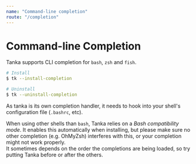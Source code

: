 ```yaml
---
name: "Command-line completion"
route: "/completion"
---
```


# Command-line Completion

Tanka supports CLI completion for `bash`, `zsh` and `fish`.

```bash
# Install
$ tk --install-completion

# Uninstall
$ tk --uninstall-completion
```

As tanka is its own completion handler, it needs to hook into your shell's
configuration file (`.bashrc`, etc).

When using other shells than `bash`, Tanka relies on a _Bash compatibility
mode_. It enables this automatically when installing, but please make sure no
other completion (e.g. OhMyZsh) interferes with this, or your completion might
not work properly.  
It sometimes depends on the order the completions are being loaded, so try
putting Tanka before or after the others.
